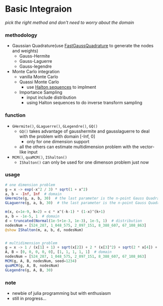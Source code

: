 # Basic Integraion
*pick the right method and don't need to worry about the domain*

### methodology
- Gaussian Quadrature(use [FastGaussQuadrature](https://github.com/JuliaApproximation/FastGaussQuadrature.jl) to generate the nodes and weights)
    - Gauss-Hermite
    - Gauss-Laguerre
    - Gauss-legendre
- Monte Carlo integration
    - vanilla Monte Carlo
    - Quassi Monte Carlo
        - use [Halton sequences](https://github.com/tobydriscoll/HaltonSequences.jl) to implment
    - Importance Sampling
        - input include distribution
        - using Halton sequences to do inverse transform sampling


### function
- `GHermite()`, `GLaguerre()`, `GLegendre()`, `GQ()`
    - `GQ()` takes advantage of gausshermite and gausslaguerre to deal with the problem with domain [-Inf, 0] 
        - only for one dimension support
    - all the others can estimate multidimension problem with the vector-like input
- `MCM()`, `quaMCM()`, `IShalton()`
    - `IShalton()` can only be used for one dimenson problem just now


### usage
```julia
# one dimension problem
g = x -> exp(-x^2 / 3) * sqrt(1 + x^2)
a, b = -Inf, Inf  # domain
GHermite(g, a, b, 30)  # the last parameter is the n-point Gauss Quadrature nodes and weights
GLaguerre(g, a, b, 30)  # the last parameter is the n-point Gauss Quadrature nodes and weights

m(x, c=1e-9, k=2) = c * x^(-k-1) * (1-x)^(k+1)
a, b = -1e-5, 1  # domain
d = truncated(Normal(1e-5+1e-3, 1e-3), 1e-5, 1)  # distribution
nodesNum = [524_287, 1_048_575, 2_097_151, 8_388_607, 67_108_863]
@show IShalton(m, a, b, d, nodesNum)


# multidimension problem
g = x -> 1 / (x[1] + 1) + sqrt(x[2]) + 2 * (x[3]^2) + sqrt(2 * x[4]) + cbrt(x[5])
A, B = [0, 0, 0, 0, 0], [1, 1, 1, 1, 1]  # domain
nodesNum = [524_287, 1_048_575, 2_097_151, 8_388_607, 67_108_863]
MCM(g, A, B, nodesNum, seed=1234)
quaMCM(g, A, B, nodesNum)
GLegendre(g, A, B, 30)
```


### note
- newbie of julia programming but with enthusiasm
- still in progress...
